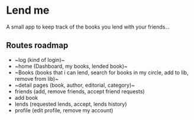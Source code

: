 # Lend me

A small app to keep track of the books you lend with your friends...

## Routes roadmap

- ~log (kind of login)~
- ~home (Dashboard, my books, lended book)~
- ~Books (books that i can lend, search for books in my circle, add to lib, remove from lib)~
- ~detail pages (book, author, editorial, category)~
- friends (add, remove friends, accept friend requests)
- add book
- lends (requested lends, accept, lends history)
- profile (edit profile, remove my account)
